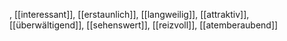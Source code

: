 , [[interessant]], [[erstaunlich]], [[langweilig]], [[attraktiv]], [[überwältigend]], [[sehenswert]], [[reizvoll]], [[atemberaubend]]